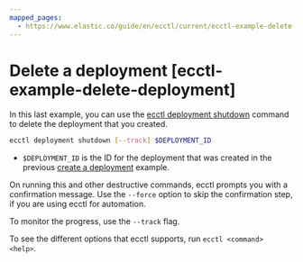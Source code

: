 ```yaml
---
mapped_pages:
  - https://www.elastic.co/guide/en/ecctl/current/ecctl-example-delete-deployment.html
---
```


# Delete a deployment [ecctl-example-delete-deployment]

In this last example, you can use the [ecctl deployment shutdown](/reference/ecctl_deployment_shutdown.md) command to delete the deployment that you created.

```sh
ecctl deployment shutdown [--track] $DEPLOYMENT_ID
```

* `$DEPLOYMENT_ID` is the ID for the deployment that was created in the previous [create a deployment](/reference/ecctl-example-create-deployment.md) example.

On running this and other destructive commands, ecctl prompts you with a confirmation message. Use the `--force` option to skip the confirmation step, if you are using ecctl for automation.

To monitor the progress, use the `--track` flag.

To see the different options that ecctl supports, run `ecctl <command> <help>`.

